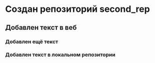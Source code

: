 # Создан репозиторий second_rep
## Добавлен текст в веб

### Добавлен ещё текст

### Добавлен текст в локальном репозитории